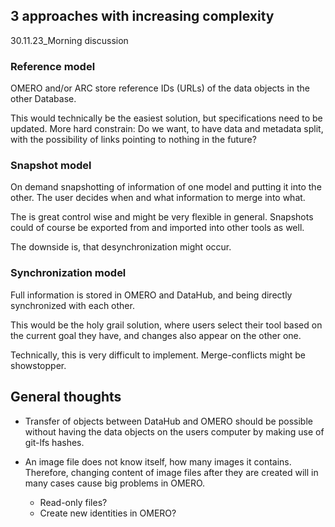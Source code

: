 ## 3 approaches with increasing complexity

30.11.23_Morning discussion

### Reference model

OMERO and/or ARC store reference IDs (URLs) of the data objects in the other Database.

This would technically be the easiest solution, but specifications need to be updated. More hard constrain: Do we want, to have data and metadata split, with the possibility of links pointing to nothing in the future?

### Snapshot model

On demand snapshotting of information of one model and putting it into the other. The user decides when and what information to merge into what.

The is great control wise and might be very flexible in general. Snapshots could of course be exported from and imported into other tools as well.

The downside is, that desynchronization might occur.

### Synchronization model

Full information is stored in OMERO and DataHub, and being directly synchronized with each other.

This would be the holy grail solution, where users select their tool based on the current goal they have, and changes also appear on the other one.

Technically, this is very difficult to implement. Merge-conflicts might be showstopper.

## General thoughts

- Transfer of objects between DataHub and OMERO should be possible without having the data objects on the users computer by making use of git-lfs hashes.

- An image file does not know itself, how many images it contains. Therefore, changing content of image files after they are created will in many cases cause big problems in OMERO.
  
  - Read-only files?
  - Create new identities in OMERO?



